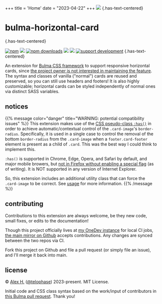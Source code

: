 +++
title = 'Home'
date = "2023-04-22"
+++
![](hcard.png)
{.has-text-centered}

# bulma-horizontal-card
{.has-text-centered}

[![npm](https://img.shields.io/npm/v/@telophase/bulma-horizontal-card?logo=npm)](https://www.npmjs.com/package/@telophase/bulma-horizontal-card) [![](https://img.shields.io/npm/dependency-version/@telophase/bulma-horizontal-card/bulma?label=bulma%20version&logo=bulma)](https://www.npmjs.com/package/@telophase/bulma-horizontal-card?activeTab=dependencies) [![npm downloads](https://img.shields.io/npm/dw/@telophase/bulma-horizontal-card?logo=npm)](https://www.npmjs.com/package/@telophase/bulma-horizontal-card) ![](https://img.shields.io/github/last-commit/telophase/bulma-horizontal-card?label=last%20commit&logo=github) [![](https://img.shields.io/npm/l/@telophase/bulma-horizontal-card)](https://www.npmjs.com/package/@telophase/bulma-horizontal-card) [![support development](https://img.shields.io/static/v1?label=support&color=blueviolet&message=@%20ko-fi&logo=ko-fi)](https://ko-fi.com/gimon)
{.has-text-centered}

An extension for [Bulma CSS framework](https://github.com/jgthms/bulma)  to support responsive horizontal cards, since [the project owner is not interested in maintaining the feature](https://github.com/jgthms/bulma/pull/1596#issuecomment-429735282).  The syntax and classes of vanilla ("normal") cards are reused and preserved, so you can still use headers and footers! It is also highly customizable; horizontal cards can be styled independently of normal ones via distinct SASS variables.


## notices

{{% message color="danger" title="WARNING: potential compatibility issues" %}}
This extension makes use of the [CSS pseudo-class `:has()`](https://developer.mozilla.org/en-US/docs/Web/CSS/:has) in order to achieve automatic/contextual control of the `.card-image`'s `border-radius`. Specifically, it is used in a single case to control the removal of the bottom `border-radius` from the `.card-image` when a `footer.card-footer` element is present as a child of `.card`. This was the best way I could think to implement this.

`:has()` is supported in Chrome, Edge, Opera, and Safari by default, and major mobile browers, but [not in Firefox without enabling a special flag](https://caniuse.com/css-has) (as of writing). It is NOT supported in any version of Internet Explorer.

So, this extension includes an additional utility class that can force the `.card-image` to be correct. See [usage](usage/#fix-block-footers-on-firefox-with-is-radiusless-bottom) for more information.
{{% /message %}}

## contributing
Contributions to this extension are always welcome, be they new code, small fixes, or edits to the documentation!

Though this project officially lives at [my OneDev instance](https://dev.gimon.zone/bulma-horizontal-card/~files) for local CI jobs, [the main mirror on Github](https://github.com/telophase/bulma-horizontal-card) accepts contributions.  Any changes are synced between the two repos via CI.

Fork this project on Github and file a pull request (or simply file an issue), and I'll merge it back into main.

## license
&#169; [Alex H.](https://gimon.zone) ([@telophase](https://github.com/telophase)) 2023-present.
MIT License.

Initial code and CSS class syntax based on the work/input of contributors in [this Bulma pull request](https://github.com/jgthms/bulma/pull/1596). Thank you!


